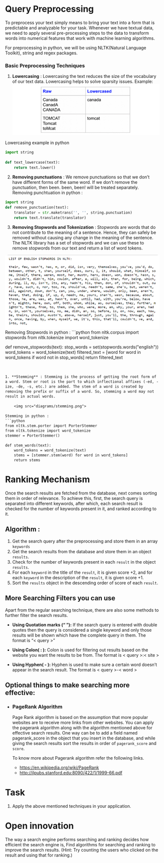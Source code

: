 # **Query Preprocessing**

To preprocess your text simply means to bring your text into a form that is predictable and analyzable for your task. Whenever we have textual data, we need to apply several pre-processing steps to the data to transform words into numerical features that work with machine learning algorithms.

For preprocessing in python, we will be using NLTK(Natural Language Toolkit), string and regex packages.

### **Basic Preprocessing Techniques**

1. **Lowercasing** : Lowercasing the text reduces the size of the vocabulary of our text data. Lowercasing helps to solve sparsity issues. Example: 
   <img src="diagrams/sparsity.png">

Lowercasing example in python
```python
import string

def text_lowercase(text):
    return text.lower()
```

2. **Removing punctuations** :  We remove punctuations so that we don’t have different forms of the same word. If we don’t remove the punctuation, then been. been, been! will be treated separately.
Removing punchtuation in python :
```python
import string
def remove_punctuation(text):
    translator = str.maketrans('', '', string.punctuation)
    return text.translate(translator)
```
3. **Removing Stopwords and Tokenization** : Stopwords are words that do not contribute to the meaning of a sentence. Hence, they can safely be removed without causing any change in the meaning of the sentence. The NLTK library has a set of stopwords and we can use these to remove stopwords from our text and return a list of word tokens.
<img src="diagrams/nltk_stopword.png">
Removing Stopwords in python :
```python
from nltk.corpus import stopwords
from nltk.tokenize import word_tokenize

def remove_stopwords(text):
    stop_words = set(stopwords.words("english"))
    word_tokens = word_tokenize(text)
    filtered_text = [word for word in word_tokens if word not in stop_words]
    return filtered_text
```


1. **Stemming** : Stemming is the process of getting the root form of a word. Stem or root is the part to which inflectional affixes (-ed, -ize, -de, -s, etc.) are added. The stem of a word is created by removing the prefix or suffix of a word. So, stemming a word may not result in actual words.

    <img src="diagrams/stemming.png">

Stemming in python : 
```python
from nltk.stem.porter import PorterStemmer
from nltk.tokenize import word_tokenize
stemmer = PorterStemmer()

def stem_words(text):
    word_tokens = word_tokenize(text)
    stems = [stemmer.stem(word) for word in word_tokens]
    return stems
```
# **Ranking Mechanism**

Once the search results are fetched from the database, next comes sorting them in order of relevance. To achieve this, first, the search query is separated into different keywords, after which, each search result is checked for the number of keywords present in it, and ranked according to it.
## **Algorithm**  :


1. Get the search query after the preprocessing and store them in an array `keywords`
2. Get the search results from the database and store them in an object `results`.
3. Check for the number of keywords present in each `result` in the object `results`.
4. For each `keyword` in the title of the `result`, it is given score +2, and for each `keyword` in the description of the `result`, it is given score +1.
5. Sort the `results` object in the descending order of score of each `result`. 

## More Searching Filters you can use

 Apart from the regular searching technique, there are also some methods to further filter the search results.  

- **Using Quotation marks (“ ”):** If the search query is entered with double quotes then the query is considered a single keyword and only those results will be shown which have the complete query in them. The format is “< query >”

- **Using Colon( : ):** Colon is used for filtering out results based on the website you want the results to be from. The format is < query >:< site >

- **Using Hyphen( - ):** Hyphen is used to make sure a certain word doesn’t appear in the search result. The format is < query >-< word >

## Optional things to make searching more effective:
- ### **PageRank Algorithm**
    Page Rank algorithm is based on the assumption that more popular websites are to receive more links from other websites. You can apply the pagerank algorithm along with the algorithm mentioned above for effective search results.
    One way can be to add a field named pagerank_score in the object that you insert in the database, and while giving the search results sort the results in order of `pagerank_score` and `score`.
  <br />

  To know more about Pagerank algorithm refer the following links.
  - https://en.wikipedia.org/wiki/PageRank
  - http://ilpubs.stanford.edu:8090/422/1/1999-66.pdf


# Task

1. Apply the above mentioned techniques in your application.

# Open innovation
The way a search engine performs searching and ranking decides how efficient the search engine is, Find algorithms for searching and ranking to improve the search results. (Hint: Try counting the users who clicked on the result and using that for ranking.)